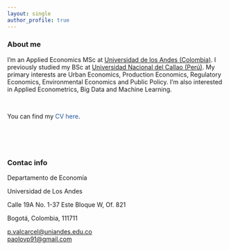 ```yaml
---
layout: single
author_profile: true
---
```



### About me

I’m an Applied Economics MSc at [Universidad de los Andes (Colombia)](https://economia.uniandes.edu.co/). I previously studied my BSc at [Universidad Nacional del Callao (Perú)](https://fce.unac.edu.pe/). My primary interests are Urban Economics, Production Economics, Regulatory Economics, Environmental Economics and Public Policy. I’m also interested in Applied Econometrics, Big Data and Machine Learning.

<br>

You can find my <a href="https://paolovalcarcel.github.io/assets/images/myway.gif" style="text-decoration:none;color:rgb(34, 86, 154)">CV here</a>.</font></p>

<br>
<br>
<br>

### Contac info

<i class="fa fa-home"></i>  Departamento de Economía

Universidad de Los Andes

Calle 19A No.  1-37 Este Bloque W, Of. 821

Bogotá, Colombia, 111711


<i class="fa fa-envelope"></i> p.valcarcel@uniandes.edu.co <br>
<i class="fa fa-envelope"></i> paolovp91@gmail.com

<br>
<br>
